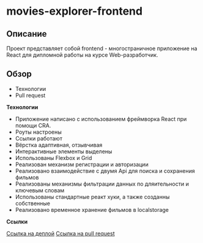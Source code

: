 # movies-explorer-frontend

## Описание

Проект представляет собой frontend - многостраничное приложение на React для дипломной работы на курсе Web-разработчик.

## Обзор

- Технологии
- Pull request

**Технологии**

- Приложение написано с использованием фреймворка React при помощи CRA.
- Роуты настроены
- Ссылки работают
- Вёрстка адаптивная, отзывчивая
- Интерактивные элементы выделены
- Использованы Flexbox и Grid
- Реализован механизм регистрации и авторизации
- Реализовано взаимодействие с двумя Api для поиска и сохранения фильмов
- Реализованы механизмы фильтрации данных по дляительности и ключевым словам
- Использованы стандартные реакт хуки, а также созданны собственные
- Реализовано временное хранение фильмов в localstorage

**Ссылки**

[Ссылка на деплой](https://movies-explorer.trance0id.nomoredomains.monster/)
[Ссылка на pull request](https://github.com/Trance0id/movies-explorer-frontend/pull/2)

